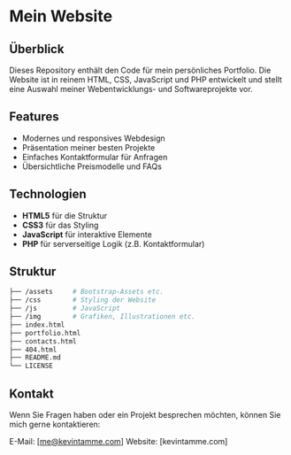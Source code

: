 # **Mein Website**

## **Überblick**  
Dieses Repository enthält den Code für mein persönliches Portfolio. Die Website ist in reinem HTML, CSS, JavaScript und PHP entwickelt und stellt eine Auswahl meiner Webentwicklungs- und Softwareprojekte vor.

## **Features**  
- Modernes und responsives Webdesign
- Präsentation meiner besten Projekte
- Einfaches Kontaktformular für Anfragen
- Übersichtliche Preismodelle und FAQs

## **Technologien**  
- **HTML5** für die Struktur
- **CSS3** für das Styling
- **JavaScript** für interaktive Elemente
- **PHP** für serverseitige Logik (z.B. Kontaktformular)

## **Struktur**  
```bash
├── /assets     # Bootstrap-Assets etc.
├── /css        # Styling der Website
├── /js         # JavaScript
├── /img        # Grafiken, Illustrationen etc.
├── index.html
├── portfolio.html
├── contacts.html
├── 404.html
├── README.md
└── LICENSE
```

## Kontakt
Wenn Sie Fragen haben oder ein Projekt besprechen möchten, können Sie mich gerne kontaktieren:

E-Mail: [me@kevintamme.com]
Website: [kevintamme.com]
